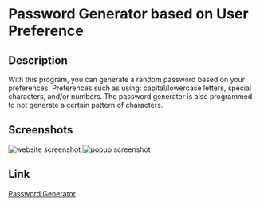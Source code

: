 # Password Generator based on User Preference

## Description

With this program, you can generate a random password based on your preferences. Preferences such as using: capital/lowercase letters, special characters, and/or numbers. The password generator is also programmed to not generate a certain pattern of characters.

## Screenshots

![website screenshot](https://cdn.discordapp.com/attachments/165271949855948800/1126683748969238628/image.png)
![popup screenshot](https://cdn.discordapp.com/attachments/165271949855948800/1126683948681003039/image.png)

## Link

[Password Generator](https://hansonsteven26.github.io/Password-Generator-Challenge3/)
